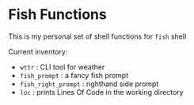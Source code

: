 # Fish Functions
This is my personal set of shell functions for `fish` shell

Current inventory:
- `wttr` : CLI tool for weather
- `fish_prompt` : a fancy fish prompt
- `fish_right_prompt` : righthand side prompt
- `loc` : prints Lines Of Code in the working directory
